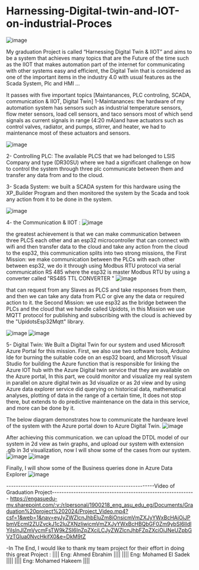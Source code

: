# Harnessing-Digital-twin-and-IOT-on-industrial-Proces
![image](https://github.com/MohamedHakeeem/Harnessing-Digital-twin-and-IOT-on-industrial-Proces/assets/142861162/bd085315-1a7d-4a0e-bce3-6cea91e8a40f)

My graduation  Project is called “Harnessing Digital Twin & IIOT” and aims to be a system that achieves many topics that are the Future of the time such as the IIOT that makes automation part of the internet for communicating with other systems easy and efficient, the Digital Twin that is considered as one of the important items in the industry 4.0  with usual features as the Scada System, Plc and HMI …

It  passes with  five important topics  [Maintanances, PLC controling, SCADA, communication & IIOT, Digital Twin]
1-Maintanances: the hardware of my automation system has sensors such as industrial temperature sensors, flow meter sensors, load cell sensors, and taco sensors most of which send signals as current signals in range (4:20 mA)and have actuators such as control valves, radiator, and pumps, stirrer, and heater, we had to maintenance most of these actuators and sensors.

![image](https://github.com/MohamedHakeeem/Harnessing-Digital-twin-and-IOT-on-industrial-Proces/assets/142861162/25422bae-fc36-404c-9808-6045c18e76a4)

2- Controlling PLC: The available PLCS that we had belonged to LSIS Company and type (DR30SU)  where we had a significant challenge on how to control the system through three plc communicate between them and transfer any data from and to the cloud.


3- Scada System: we built a SCADA system for this hardware using the XP_Builder Program and then monitored the system by the Scada and took any action from it  to be done in the system.

![image](https://github.com/MohamedHakeeem/Harnessing-Digital-twin-and-IOT-on-industrial-Proces/assets/142861162/a5e52b7c-9f3d-4f70-b41b-d91810c4c5cc)

4- the Communication & IIOT : 
![image](https://github.com/MohamedHakeeem/Harnessing-Digital-twin-and-IOT-on-industrial-Proces/assets/142861162/df418296-8f6c-4711-8ae9-762aebe0993e)

the greatest achievement is that we can make communication between three PLCS  each other and an esp32 microcontroller that can connect  with  wifi and then transfer data  to the cloud and take any action from the cloud to the esp32,  this communication splits into two strong missions, 
the First Mission:  we make communication between the PLCs with each other  between esp32,  we do it through using Modbus RTU protocol  via serial communication RS 485 where the esp32 is master Modbus RTU by using a converter called "RS485 TTL CONVERTER "
![image](https://github.com/MohamedHakeeem/Harnessing-Digital-twin-and-IOT-on-industrial-Proces/assets/142861162/3845b5ca-12f1-494a-98a7-d263041db882)


that can request from any Slaves as PLCS  and take responses from them, and then we can take any data from PLC or give any the data or required action to it.
the Second Mission: we use esp32 as the bridge between the PLCs and the cloud that we handle called Upidots, in this Mission we use MQTT protocol for publishing and subscribing with the cloud is achieved by the "UpidotsEsp32Mqtt" library. 

![image](https://github.com/MohamedHakeeem/Harnessing-Digital-twin-and-IOT-on-industrial-Proces/assets/142861162/e7858955-991f-4b44-88be-067d5608c678)
![image](https://github.com/MohamedHakeeem/Harnessing-Digital-twin-and-IOT-on-industrial-Proces/assets/142861162/667f2fd1-564c-4085-bb2e-4a78f1ed11f1)



5- Digital Twin:
We  Built a Digital Twin for our system and used Microsoft Azure Portal for this mission. First, we also use two software tools,  Arduino Ide for burning the suitable code on an esp32 board, and Microsoft Visual Studio for building the Azure function that is responsible for linking the Azure IOT hub with the Azure Digital twin service that they are available on the Azure portal, In this part, we could monitor and visualize my real system in parallel on azure digital twin as 3d visualize or as 2d view and by using Azure data explorer service did querying on  historical data,  mathematical analyses, plotting of data in the range of a certain time, It does not stop there, but extends to do  predictive maintenance on the data in this service, and more can be done by it.

The below diagram demonstrates how to communicate the hardware level of the system with the Azure portal down to Azure Digital Twin.
![image](https://github.com/MohamedHakeeem/Harnessing-Digital-twin-and-IOT-on-industrial-Proces/assets/142861162/dddc2e32-ab91-4f5e-a1eb-68dd709833ee)

After achieving this communication. we can upload the DTDL model of our system in 2d view as twin graphs, and upload our system with extension .glb  in 3d visualization,  now I will show some of the cases from our system.
![image](https://github.com/MohamedHakeeem/Harnessing-Digital-twin-and-IOT-on-industrial-Proces/assets/142861162/49fa895d-8b14-4f0a-84d1-02f4dc92df1f)
![image](https://github.com/MohamedHakeeem/Harnessing-Digital-twin-and-IOT-on-industrial-Proces/assets/142861162/a8299c69-dbd8-42be-b608-bdf642257339)


Finally, I will show some of the Business queries done in Azure Data Explorer
![image](https://github.com/MohamedHakeeem/Harnessing-Digital-twin-and-IOT-on-industrial-Proces/assets/142861162/e877e2c0-e8c1-416f-936a-e637101fab93)

--------------------------------------------------------------Video of Graduation Project------------------------------------------------------------
https://engasuedu-my.sharepoint.com/:v:/r/personal/1900218_eng_asu_edu_eg/Documents/Graduation%20project%202024/Project_Video.mp4?csf=1&web=1&nav=eyJyZWZlcnJhbEluZm8iOnsicmVmZXJyYWxBcHAiOiJPbmVEcml2ZUZvckJ1c2luZXNzIiwicmVmZXJyYWxBcHBQbGF0Zm9ybSI6IldlYiIsInJlZmVycmFsTW9kZSI6InZpZXciLCJyZWZlcnJhbFZpZXciOiJNeUZpbGVzTGlua0NvcHkifX0&e=DkM9tZ


-In The End, I would like to thank my team project for their effort in doing this great Project :
|||| Eng: Ahmed Ebrahim  ||||
|||| Eng: Mohamed El Sadek ||||
|||| Eng: Mohamed Hakeem ||||








